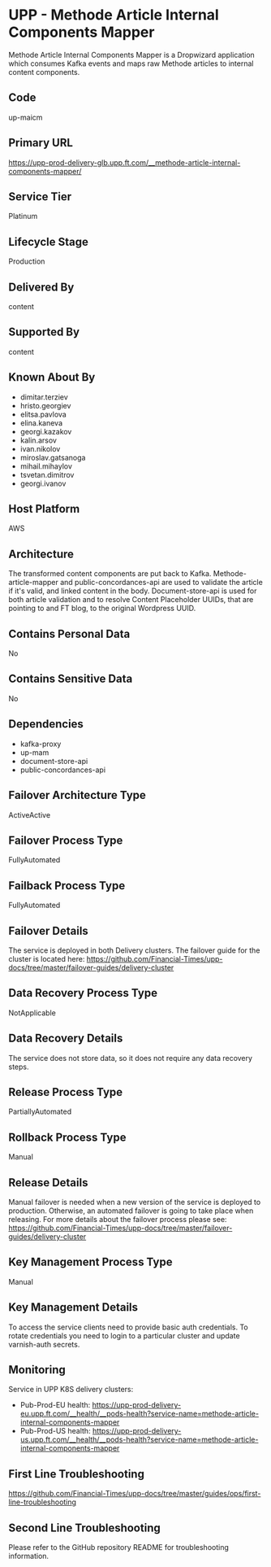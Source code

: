# UPP - Methode Article Internal Components Mapper

Methode Article Internal Components Mapper is a Dropwizard application which consumes Kafka events and maps raw Methode articles to internal content components.

## Code

up-maicm

## Primary URL

https://upp-prod-delivery-glb.upp.ft.com/__methode-article-internal-components-mapper/

## Service Tier

Platinum

## Lifecycle Stage

Production

## Delivered By

content

## Supported By

content

## Known About By

- dimitar.terziev
- hristo.georgiev
- elitsa.pavlova
- elina.kaneva
- georgi.kazakov
- kalin.arsov
- ivan.nikolov
- miroslav.gatsanoga
- mihail.mihaylov
- tsvetan.dimitrov
- georgi.ivanov

## Host Platform

AWS

## Architecture

The transformed content components are put back to Kafka.
Methode-article-mapper and public-concordances-api are used to validate the article if it's valid, and linked content in the body.
Document-store-api is used for both article validation and to resolve Content Placeholder UUIDs, that are pointing to and
FT blog, to the original Wordpress UUID.

## Contains Personal Data

No

## Contains Sensitive Data

No

## Dependencies

- kafka-proxy
- up-mam
- document-store-api
- public-concordances-api

## Failover Architecture Type

ActiveActive

## Failover Process Type

FullyAutomated

## Failback Process Type

FullyAutomated

## Failover Details

The service is deployed in both Delivery clusters.
The failover guide for the cluster is located here:
https://github.com/Financial-Times/upp-docs/tree/master/failover-guides/delivery-cluster

## Data Recovery Process Type

NotApplicable

## Data Recovery Details

The service does not store data, so it does not require any data recovery steps.

## Release Process Type

PartiallyAutomated

## Rollback Process Type

Manual

## Release Details

Manual failover is needed when a new version of
the service is deployed to production.
Otherwise, an automated failover is going to take place when releasing.
For more details about the failover process please see: https://github.com/Financial-Times/upp-docs/tree/master/failover-guides/delivery-cluster

## Key Management Process Type

Manual

## Key Management Details

To access the service clients need to provide basic auth credentials.
To rotate credentials you need to login to a particular cluster and update varnish-auth secrets.

## Monitoring

Service in UPP K8S delivery clusters:

- Pub-Prod-EU health: https://upp-prod-delivery-eu.upp.ft.com/__health/__pods-health?service-name=methode-article-internal-components-mapper
- Pub-Prod-US health: https://upp-prod-delivery-us.upp.ft.com/__health/__pods-health?service-name=methode-article-internal-components-mapper

## First Line Troubleshooting

https://github.com/Financial-Times/upp-docs/tree/master/guides/ops/first-line-troubleshooting

## Second Line Troubleshooting

Please refer to the GitHub repository README for troubleshooting information.
